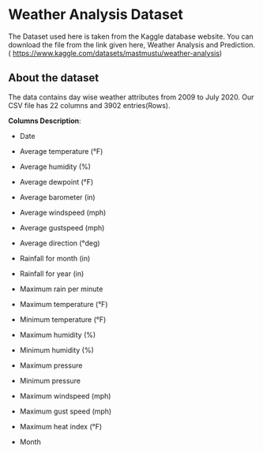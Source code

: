 # Weather Analysis Dataset

The Dataset used here is taken from the Kaggle database website. You can download the file from the link given here, Weather Analysis and Prediction.( https://www.kaggle.com/datasets/mastmustu/weather-analysis)

## About the dataset

The data contains day wise weather attributes from 2009 to July 2020. Our CSV file has 22 columns and 3902 entries(Rows).

**Columns Description**:

- Date
- Average temperature (°F)
- Average humidity (%)
- Average dewpoint (°F)

- Average barometer (in)
 
- Average windspeed (mph)

- Average gustspeed (mph)

- Average direction (°deg)

- Rainfall for month (in)

- Rainfall for year (in)

- Maximum rain per minute

- Maximum temperature (°F)

- Minimum temperature (°F)

- Maximum humidity (%)

- Minimum humidity (%)

- Maximum pressure

- Minimum pressure

- Maximum windspeed (mph)

- Maximum gust speed (mph)

- Maximum heat index (°F)

- Month
